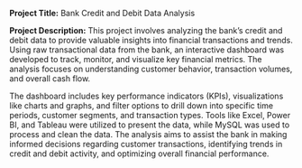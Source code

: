 
**Project Title:** Bank Credit and Debit Data Analysis

**Project Description:**
This project involves analyzing the bank’s credit and debit data to provide valuable insights into financial transactions and trends. Using raw transactional data from the bank, an interactive dashboard was developed to track, monitor, and visualize key financial metrics. The analysis focuses on understanding customer behavior, transaction volumes, and overall cash flow.

The dashboard includes key performance indicators (KPIs), visualizations like charts and graphs, and filter options to drill down into specific time periods, customer segments, and transaction types. Tools like Excel, Power BI, and Tableau were utilized to present the data, while MySQL was used to process and clean the data. The analysis aims to assist the bank in making informed decisions regarding customer transactions, identifying trends in credit and debit activity, and optimizing overall financial performance.
